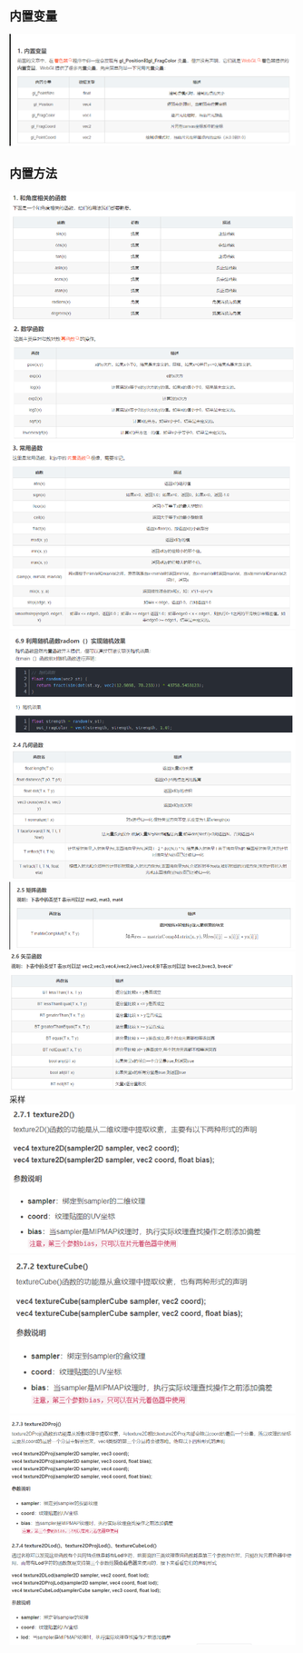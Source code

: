 ## 内置变量
![](images/2024-04-01-12-14-48.png)

## 内置方法
![](images/2024-04-01-11-52-14.png)
![](images/2024-04-01-11-52-52.png)
![](images/2024-04-01-11-53-35.png)
![](images/2024-04-01-11-57-38.png)
![](images/2024-04-01-12-18-14.png)
![](images/2024-04-01-12-18-48.png)
![](images/2024-04-01-12-19-26.png)
采样  
![](images/2024-04-01-12-21-08.png)
![](images/2024-04-01-12-22-32.png)
![](images/2024-04-01-12-22-57.png)